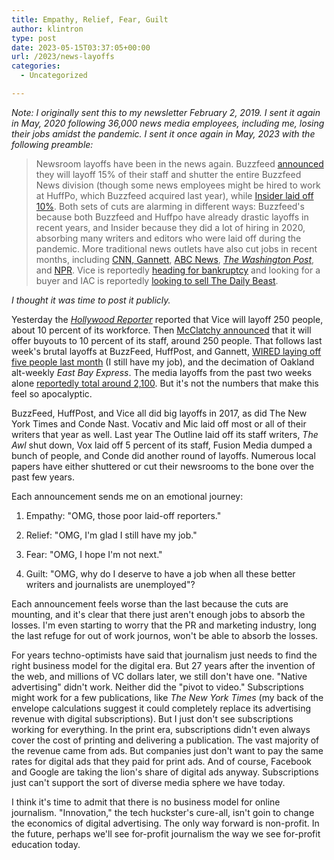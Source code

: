 ```yaml
---
title: Empathy, Relief, Fear, Guilt
author: klintron
type: post
date: 2023-05-15T03:37:05+00:00
url: /2023/news-layoffs
categories:
  - Uncategorized

---
```


_Note: I originally sent this to my newsletter February 2, 2019. I sent it again in May, 2020 following 36,000 news media employees, including me, losing their jobs amidst the pandemic. I sent it once again in May, 2023 with the following preamble:_

>Newsroom layoffs have been in the news again. Buzzfeed [announced](https://www.theverge.com/2023/4/20/23691169/buzzfeed-news-shut-down-jonah-peretti-memo) they will layoff 15% of their staff and shutter the entire Buzzfeed News division (though some news employees might be hired to work at HuffPo, which Buzzfeed acquired last year), while [Insider laid off 10%](https://www.thedailybeast.com/insider-to-lay-off-10-percent-of-staffers-company-says). Both sets of cuts are alarming in different ways: Buzzfeed's because both Buzzfeed and Huffpo have already drastic layoffs in recent years, and Insider because they did a lot of hiring in 2020, absorbing many writers and editors who were laid off during the pandemic. More traditional news outlets have also cut jobs in recent months, including [CNN, Gannett](https://www.washingtonpost.com/media/2022/12/01/cnn-staff-cuts-layoffs-gannett/), [ABC News](https://www.hollywoodreporter.com/business/digital/nate-silver-leaves-538-abc-news-disney-layoffs-1235401689/), [_The Washington Post_](https://www.washingtonpost.com/media/2023/01/24/washington-post-layoffs/), and [NPR](https://www.npr.org/2023/03/23/1165559810/npr-layoffs-cancels-podcasts-invisibilia-rough-translation). Vice is reportedly [heading for bankruptcy](https://www.nytimes.com/2023/05/01/business/media/vice-bankruptcy.html) and looking for a buyer and IAC is reportedly [looking to sell The Daily Beast](https://www.nytimes.com/2023/01/13/business/media/daily-beast-sale-barry-diller.html).

_I thought it was time to post it publicly._

Yesterday the *[Hollywood Reporter](https://www.hollywoodreporter.com/news/vice-media-reorganize-lay-10-percent-staff-1181785)* reported that Vice will layoff 250 people, about 10 percent of its workforce. Then [McClatchy announced](https://www.miaminewtimes.com/news/mcclatchy-follows-buzzfeed-vice-and-others-in-cutting-staff-11070151) that it will offer buyouts to 10 percent of its staff, around 250 people. That follows last week's brutal layoffs at BuzzFeed, HuffPost, and Gannett, [WIRED laying off five people last month](https://slate.com/business/2019/01/wired-magazine-laid-off-five-employees.html) (I still have my job), and the decimation of Oakland alt-weekly *East Bay Express*. The media layoffs from the past two weeks alone [reportedly total around 2,100](https://www.thecut.com/2019/02/vice-layoffs-buzzfeed-huffpost-media.html). But it's not the numbers that make this feel so apocalyptic.

BuzzFeed, HuffPost, and Vice all did big layoffs in 2017, as did The New York Times and Conde Nast. Vocativ and Mic laid off most or all of their writers that year as well. Last year The Outline laid off its staff writers, *The Awl* shut down, Vox laid off 5 percent of its staff, Fusion Media dumped a bunch of people, and Conde did another round of layoffs. Numerous local papers have either shuttered or cut their newsrooms to the bone over the past few years.

Each announcement sends me on an emotional journey:

1.  Empathy: "OMG, those poor laid-off reporters."

2.  Relief: "OMG, I'm glad I still have my job."

3.  Fear: "OMG, I hope I'm not next."

4.  Guilt: "OMG, why do I deserve to have a job when all these better writers and journalists are unemployed"?

Each announcement feels worse than the last because the cuts are mounting, and it's clear that there just aren't enough jobs to absorb the losses. I'm even starting to worry that the PR and marketing industry, long the last refuge for out of work journos, won't be able to absorb the losses.

For years techno-optimists have said that journalism just needs to find the right business model for the digital era. But 27 years after the invention of the web, and millions of VC dollars later, we still don't have one. "Native advertising" didn't work. Neither did the "pivot to video." Subscriptions might work for a few publications, like *The New York Times* (my back of the envelope calculations suggest it could completely replace its advertising revenue with digital subscriptions). But I just don't see subscriptions working for everything. In the print era, subscriptions didn't even always cover the cost of printing and delivering a publication. The vast majority of the revenue came from ads. But companies just don't want to pay the same rates for digital ads that they paid for print ads. And of course, Facebook and Google are taking the lion's share of digital ads anyway. Subscriptions just can't support the sort of diverse media sphere we have today.

I think it's time to admit that there is no business model for online journalism. "Innovation," the tech huckster's cure-all, isn't goin to change the economics of digital advertising. The only way forward is non-profit. In the future, perhaps we'll see for-profit journalism the way we see for-profit education today.